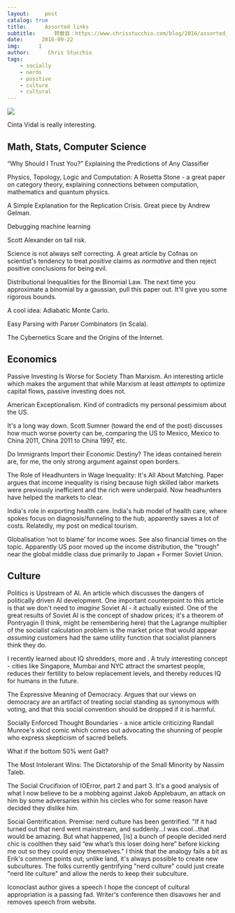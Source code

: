 ```yaml
---
layout:     post
catalog: true
title:      Assorted links
subtitle:      转载自：https://www.chrisstucchio.com/blog/2016/assorted_links_sep_22_2016.html?utm_medium=rss&utm_source=rss&utm_campaign=rss
date:      2016-09-22
img:      1
author:      Chris Stucchio
tags:
    - socially
    - nerds
    - positive
    - culture
    - cultural
---
```





![](https://www.chrisstucchio.com/blog_media/2016/assorted_links_sep_22_2016/Brutal-architecture-90x80cm-web-1024x932.jpg)


Cinta Vidal is really interesting.

## Math, Stats, Computer Science

“Why Should I Trust You?” Explaining the Predictions of Any Classifier

Physics, Topology, Logic and Computation: A Rosetta Stone - a great paper on category theory, explaining connections between computation, mathematics and quantum physics.

A Simple Explanation for the Replication Crisis. Great piece by Andrew Gelman.

Debugging machine learning

Scott Alexander on tail risk.

Science is not always self correcting. A great article by Cofnas on scientist's tendency to treat *positive* claims as *normative* and then reject positive conclusions for being evil.

Distributional Inequalities for the Binomial Law. The next time you approximate a binomial by a gaussian, pull this paper out. It'll give you some rigorous bounds.

A cool idea: Adiabatic Monte Carlo.

Easy Parsing with Parser Combinators (in Scala).

The Cybernetics Scare and the Origins of the Internet.

## Economics

Passive Investing Is Worse for Society Than Marxism. An interesting article which makes the argument that while Marxism at least *attempts* to optimize capital flows, passive investing does not.

American Exceptionalism. Kind of contradicts my personal pessimism about the US.

It's a long way down. Scott Sumner (toward the end of the post) discusses how much worse poverty can be, comparing the US to Mexico, Mexico to China 2011, China 2011 to China 1997, etc.

Do Immigrants Import their Economic Destiny? The ideas contained herein are, for me, the only strong argument against open borders.

The Role of Headhunters in Wage Inequality: It's All About Matching. Paper argues that income inequality is rising because high skilled labor markets were previously inefficient and the rich were underpaid. Now headhunters have helped the markets to clear.

India's role in exporting health care. India's hub model of health care, where spokes focus on diagnosis/funneling to the hub, apparently saves a lot of costs. Relatedly, my post on medical tourism.

Globalisation ‘not to blame’ for income woes. See also financial times on the topic. Apparently US poor moved up the income distribution, the "trough" near the global middle class due primarily to Japan + Former Soviet Union.

## Culture

Politics is Upstream of AI. An article which discusses the dangers of politically driven AI development. One important counterpoint to this article is that we don't need to *imagine* Soviet AI - it actually existed. One of the great results of Soviet AI is the concept of shadow prices; it's a theorem of Pontryagin (I think, might be remembering here) that the Lagrange multiplier of the socialist calculation problem is the market price that would appear *assuming* customers had the same utility function that socialist planners think they do.

I recently learned about IQ shredders, more and . A truly interesting concept - cities like Singapore, Mumbai and NYC attract the smartest people, reduces their fertility to below replacement levels, and thereby reduces IQ for humans in the future.

The Expressive Meaning of Democracy. Argues that our views on democracy are an artifact of treating social standing as synonymous with voting, and that this social convention should be dropped if it is harmful.

Socially Enforced Thought Boundaries - a nice article criticizing Randall Munroe's xkcd comic which comes out advocating the shunning of people who express skepticism of sacred beliefs.

What if the bottom 50% went Galt?

The Most Intolerant Wins: The Dictatorship of the Small Minority by Nassim Taleb.

The Social Crucifixion of IOError, part 2 and part 3. It's a good analysis of what I now believe to be a mobbing against Jakob Applebaum, an attack on him by some adversaries within his circles who for some reason have decided they dislike him.

Social Gentrification. Premise: nerd culture has been gentrified. "If it had turned out that nerd went mainstream, and suddenly...I was cool...that would be amazing. But what happened, [is] a bunch of people decided nerd chic is coolthen they said “ew what’s this loser doing here” before kicking me out so they could enjoy themselves." I think that the analogy fails a bit as Erik's comment points out; unlike land, it's always possible to create new subcultures. The folks currently gentrifying "nerd culture" could just create "nerd lite culture" and allow the nerds to keep their subculture.

Iconoclast author gives a speech I hope the concept of cultural appropriation is a passing fad. Writer's conference then disavows her and removes speech from website.
